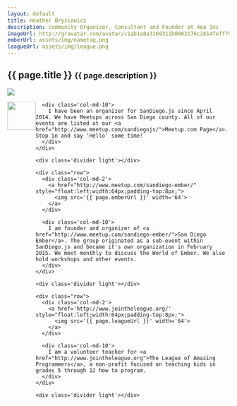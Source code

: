 ```yaml
---
layout: default
title: Heather Brysiewicz
description: Community Organizer, Consultant and Founder at 4ea Inc
imageUrl: http://gravatar.com/avatar/c1ab1a8a3169311b0062176c2814feff?s=320
emberUrl: assets/img/nametag.png
leagueUrl: assets/img/league.png
---
```


<div class="row">
  <div class="col-md-12">
    <h2>
      {{ page.title }}
      <small>{{ page.description }}</small>
    </h2>
  </div>
</div>

<div class="divider"></div>

<div class="row post">
  <div class="col-md-3 gravatar">
    <img src='{{ page.imageUrl }}' />
  </div>

  <div class="col-md-offset-1 col-md-8">
    <div class="row">
      <div class='col-md-2'>
        <a href="http://sandiegojs.org" style="float:left;width:64px;">
          <img src='/assets/img/sandiegojs_icon.ico' width='64'>
        </a>
      </div>

      <div class='col-md-10'>
        I have been an organizer for SanDiego.js since April 2014. We have Meetups across San Diego county. All of our events are listed at our <a href="http://www.meetup.com/sandiegojs/">Meetup.com Page</a>. Stop in and say 'Hello' some time!
      </div>
    </div>

    <div class='divider light'></div>

    <div class="row">
      <div class='col-md-2'>
        <a href="http://www.meetup.com/sandiego-ember/" style="float:left;width:64px;padding-top:8px;">
          <img src='{{ page.emberUrl }}' width='64'>
        </a>
      </div>

      <div class='col-md-10'>
        I am founder and organizer of <a href="http://www.meetup.com/sandiego-ember/">San Diego Ember</a>. The group originated as a sub-event within SanDiego.js and became it's own organization in February 2015. We meet monthly to discuss the World of Ember. We also hold workshops and other events.
      </div>
    </div>

    <div class='divider light'></div>

    <div class="row">
      <div class='col-md-2'>
        <a href='http://www.jointheleague.org/' style="float:left;width:64px;padding-top:8px;">
          <img src='{{ page.leagueUrl }}' width='64'>
        </a>
      </div>

      <div class='col-md-10'>
        I am a volunteer teacher for <a href="http://www.jointheleague.org">The League of Amazing Programmers</a>, a non-profit focused on teaching kids in grades 5 through 12 how to program.
      </div>
    </div>

    <div class='divider light'></div>
  </div>
</div>
